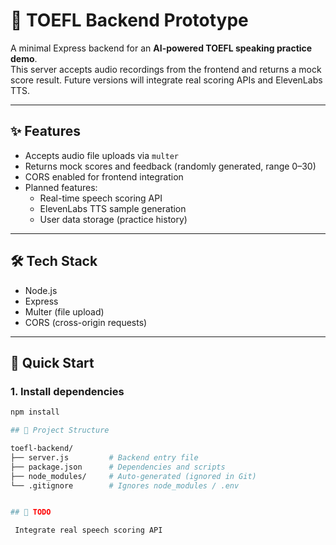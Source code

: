# 🎤 TOEFL Backend Prototype

A minimal Express backend for an **AI-powered TOEFL speaking practice demo**.  
This server accepts audio recordings from the frontend and returns a mock score result. Future versions will integrate real scoring APIs and ElevenLabs TTS.

---

## ✨ Features
- Accepts audio file uploads via `multer`
- Returns mock scores and feedback (randomly generated, range 0–30)
- CORS enabled for frontend integration
- Planned features:
  - Real-time speech scoring API
  - ElevenLabs TTS sample generation
  - User data storage (practice history)

---

## 🛠 Tech Stack
- Node.js
- Express
- Multer (file upload)
- CORS (cross-origin requests)

---

## 🚀 Quick Start

### 1. Install dependencies
```bash
npm install

## 📂 Project Structure

toefl-backend/
├── server.js         # Backend entry file
├── package.json      # Dependencies and scripts
├── node_modules/     # Auto-generated (ignored in Git)
└── .gitignore        # Ignores node_modules / .env


## 📌 TODO

 Integrate real speech scoring API
